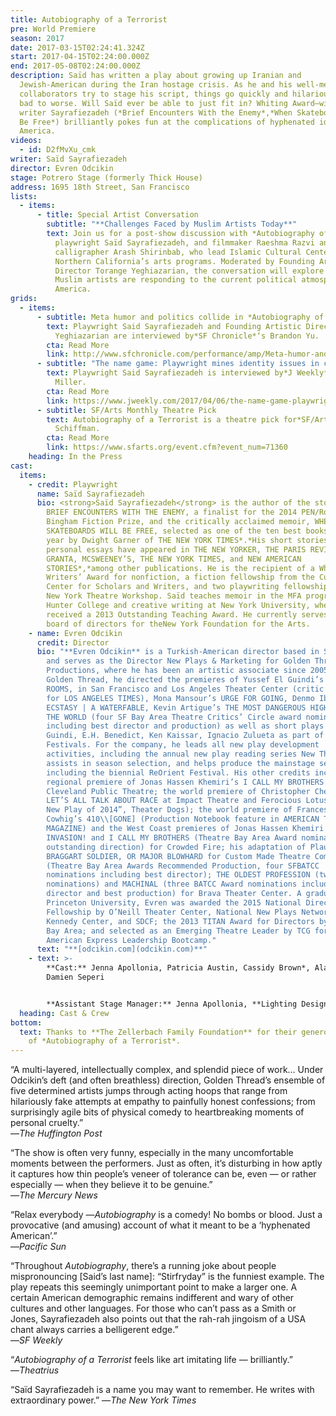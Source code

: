 ```yaml
---
title: Autobiography of a Terrorist
pre: World Premiere
season: 2017
date: 2017-03-15T02:24:41.324Z
start: 2017-04-15T02:24:00.000Z
end: 2017-05-08T02:24:00.000Z
description: Saïd has written a play about growing up Iranian and
  Jewish-American during the Iran hostage crisis. As he and his well-meaning
  collaborators try to stage his script, things go quickly and hilariously from
  bad to worse. Will Saïd ever be able to just fit in? Whiting Award–winning
  writer Sayrafiezadeh (*Brief Encounters With the Enemy*,*When Skateboards Will
  Be Free*) brilliantly pokes fun at the complications of hyphenated identity in
  America.
videos:
  - id: D2fMvXu_cmk
writer: Saïd Sayrafiezadeh
director: Evren Odcikin
stage: Potrero Stage (formerly Thick House)
address: 1695 18th Street, San Francisco
lists:
  - items:
      - title: Special Artist Conversation
        subtitle: "**Challenges Faced by Muslim Artists Today**"
        text: Join us for a post-show discussion with *Autobiography of a Terrorist*
          playwright Saïd Sayrafiezadeh, and filmmaker Raeshma Razvi and
          calligrapher Arash Shirinbab, who lead Islamic Cultural Center of
          Northern California’s arts programs. Moderated by Founding Artistic
          Director Torange Yeghiazarian, the conversation will explore how
          Muslim artists are responding to the current political atmosphere in
          America.
grids:
  - items:
      - subtitle: Meta humor and politics collide in *Autobiography of a Terrorist*
        text: Playwright Said Sayrafiezadeh and Founding Artistic Director Torange
          Yeghiazarian are interviewed by*SF Chronicle*‘s Brandon Yu.
        cta: Read More
        link: http://www.sfchronicle.com/performance/amp/Meta-humor-and-politics-collide-in-11073528.php
      - subtitle: "The name game: Playwright mines identity issues in comic *Terrorist*"
        text: Playwright Said Sayrafiezadeh is interviewed by*J Weekly*‘s Robert Nagler
          Miller.
        cta: Read More
        link: https://www.jweekly.com/2017/04/06/the-name-game-playwright-mines-identity-issues-in-comic-terrorist/
      - subtitle: SF/Arts Monthly Theatre Pick
        text: Autobiography of a Terrorist is a theatre pick for*SF/Arts Monthly*‘s Jean
          Schiffman.
        cta: Read More
        link: https://www.sfarts.org/event.cfm?event_num=71360
    heading: In the Press
cast:
  items:
    - credit: Playwright
      name: Saïd Sayrafiezadeh
      bio: <strong>Saïd Sayrafiezadeh</strong> is the author of the story collection,
        BRIEF ENCOUNTERS WITH THE ENEMY, a finalist for the 2014 PEN/Robert W.
        Bingham Fiction Prize, and the critically acclaimed memoir, WHEN
        SKATEBOARDS WILL BE FREE, selected as one of the ten best books of the
        year by Dwight Garner of THE NEW YORK TIMES*.*His short stories and
        personal essays have appeared in THE NEW YORKER, THE PARIS REVIEW,
        GRANTA, MCSWEENEY’S, THE NEW YORK TIMES, and NEW AMERICAN
        STORIES*,*among other publications. He is the recipient of a Whiting
        Writers’ Award for nonfiction, a fiction fellowship from the Cullman
        Center for Scholars and Writers, and two playwriting fellowships from
        New York Theatre Workshop. Saïd teaches memoir in the MFA program at
        Hunter College and creative writing at New York University, where he
        received a 2013 Outstanding Teaching Award. He currently serves on the
        board of directors for theNew York Foundation for the Arts.
    - name: Evren Odcikin
      credit: Director
      bio: "**Evren Odcikin** is a Turkish-American director based in San Francisco
        and serves as the Director New Plays & Marketing for Golden Thread
        Productions, where he has been an artistic associate since 2005. For
        Golden Thread, he directed the premieres of Yussef El Guindi’s LANGUAGE
        ROOMS, in San Francisco and Los Angeles Theater Center (critic’s pick
        for LOS ANGELES TIMES), Mona Mansour’s URGE FOR GOING, Denmo Ibrahim’s
        ECSTASY | A WATERFABLE, Kevin Artigue’s THE MOST DANGEROUS HIGHWAY IN
        THE WORLD (four SF Bay Area Theatre Critics’ Circle award nominations,
        including best director and production) as well as short plays by El
        Guindi, E.H. Benedict, Ken Kaissar, Ignacio Zulueta as part of ReOrient
        Festivals. For the company, he leads all new play development
        activities, including the annual new play reading series New Threads,
        assists in season selection, and helps produce the mainstage season
        including the biennial ReOrient Festival. His other credits include the
        regional premiere of Jonas Hassen Khemiri’s I CALL MY BROTHERS at
        Cleveland Public Theatre; the world premiere of Christopher Chen’s MUTT:
        LET’S ALL TALK ABOUT RACE at Impact Theatre and Ferocious Lotus (“Top
        New Play of 2014”, Theater Dogs); the world premiere of Frances Ya-Chu
        Cowhig’s 410\\[GONE] (Production Notebook feature in AMERICAN THEATRE
        MAGAZINE) and the West Coast premieres of Jonas Hassen Khemiri’s
        INVASION! and I CALL MY BROTHERS (Theatre Bay Area Award nomination for
        outstanding direction) for Crowded Fire; his adaptation of Plautus’s THE
        BRAGGART SOLDIER, OR MAJOR BLOWHARD for Custom Made Theatre Company
        (Theatre Bay Area Awards Recommended Production, four SFBATCC
        nominations including best director); THE OLDEST PROFESSION (two BATCC
        nominations) and MACHINAL (three BATCC Award nominations including best
        director and best production) for Brava Theater Center. A graduate of
        Princeton University, Evren was awarded the 2015 National Director’s
        Fellowship by O’Neill Theater Center, National New Plays Network, the
        Kennedy Center, and SDCF; the 2013 TITAN Award for Directors by Theatre
        Bay Area; and selected as an Emerging Theatre Leader by TCG for their
        American Express Leadership Bootcamp."
      text: "**[odcikin.com](odcikin.com)**"
    - text: >-
        **Cast:** Jenna Apollonia, Patricia Austin, Cassidy Brown*, Alan Coyne,
        Damien Seperi


        **Assistant Stage Manager:** Jenna Apollonia, **Lighting Designer:** Cassie Barnes, **Costume Designer:** Miyuki Bierlein, **Magic Consultant:** Christian Cagigal, **Technical Director:** Beckett Finn, **Sound Designer:** Sara Huddleston, **Stage Manager:** Benjamin Shiu*, **Producer:** Torange Yeghiazarian
  heading: Cast & Crew
bottom:
  text: Thanks to **The Zellerbach Family Foundation** for their generous support
    of *Autobiography of a Terrorist*.
---
```

“A multi-layered, intellectually complex, and splendid piece of work… Under Odcikin’s deft (and often breathless) direction, Golden Thread’s ensemble of five determined artists jumps through acting hoops that range from hilariously fake attempts at empathy to painfully honest confessions; from surprisingly agile bits of physical comedy to heartbreaking moments of personal cruelty.”\
—*The Huffington Post*

“The show is often very funny, especially in the many uncomfortable moments between the performers. Just as often, it’s disturbing in how aptly it captures how thin people’s veneer of tolerance can be, even — or rather especially — when they believe it to be genuine.”\
—*The Mercury News*

“Relax everybody —*Autobiography* is a comedy! No bombs or blood. Just a provocative (and amusing) account of what it meant to be a ‘hyphenated American’.”\
—*Pacific Sun*

“Throughout *Autobiography*, there’s a running joke about people mispronouncing \[Said’s last name]: “Stirfryday” is the funniest example. The play repeats this seemingly unimportant point to make a larger one. A certain American demographic remains indifferent and wary of other cultures and other languages. For those who can’t pass as a Smith or Jones, Sayrafiezadeh also points out that the rah-rah jingoism of a USA chant always carries a belligerent edge.”\
—*SF Weekly*

“*Autobiography of a Terrorist* feels like art imitating life — brilliantly.”\
—*Theatrius*

“Saïd Sayrafiezadeh is a name you may want to remember. He writes with extraordinary power.” —*The New York Times*
